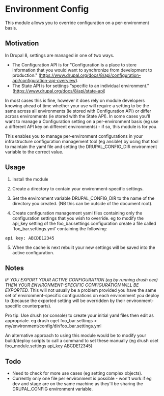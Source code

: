 Environment Config
==================

This module allows you to override configuration on a per-environment basis.

Motivation
----------

In Drupal 8, settings are managed in one of two ways.
- The Configuration API is for "Configuration is a place to store information that you would want to synchronize from development to production." (https://www.drupal.org/docs/8/api/configuration-api/configuration-api-overview).
- The State API is for settings "specific to an individual environment."
  (https://www.drupal.org/docs/8/api/state-api)


In most cases this is fine, however it does rely on module developers knowing ahead of time whether your use will require a setting to be the same across all environments (ie stored with Configuration API) or differ across environments (ie stored with the State API). In some cases you'll want to manage a Configuration setting on a per-environment basis (eg use a different API key on different environments) - if so, this module is for you.

This enables you to manage per-environment configurations in your infrastructure configuration management tool (eg ansible) by using that tool to maintain the yaml file and setting the DRUPAL_CONFIG_DIR environment variable to the correct value.

Usage
-----

1. Install the module

2. Create a directory to contain your environment-specific settings.

3. Set the environment variable DRUPAL_CONFIG_DIR to the name of the directory you created. (NB this can be outside of the document root).

4. Create configuration management yaml files containing only the configuration settings that you wish to override. eg to modify the api_key setting of the foo_bar.settings configuration create a file called 'foo_bar.settings.yml' containing the following:
<pre>
api_key: ABCDE12345
</pre>

5. When the cache is next rebuilt your new settings will be saved into the active configuration.

Notes
-----

*IF YOU EXPORT YOUR ACTIVE CONFIGURATION (eg by running drush cex) THEN YOUR ENVIRONMENT-SPECIFIC CONFIGURATION WILL BE EXPORTED.* This will not usually be a problem provided you have the same set of environment-specific configurations on each environment you deploy to (because the exported setting will be overridden by their environment-specific counterparts). 

Pro tip: Use drush (or console) to create your initial yaml files then edit as appropriate. eg drush cget foo_bar.settings > my/environment/config/dir/foo_bar.settings.yml

An alternative approach to using this module would be to modify your build/deploy scripts to call a command to set these manually (eg drush cset foo_module.settings api_key ABCDE12345)

Todo
----

- Need to check for more use cases (eg setting complex objects).
- Currently only one file per environment is possible - won't work if eg dev and stage are on the same machine as they'll be sharing the DRUPAL_CONFIG environment variable.
